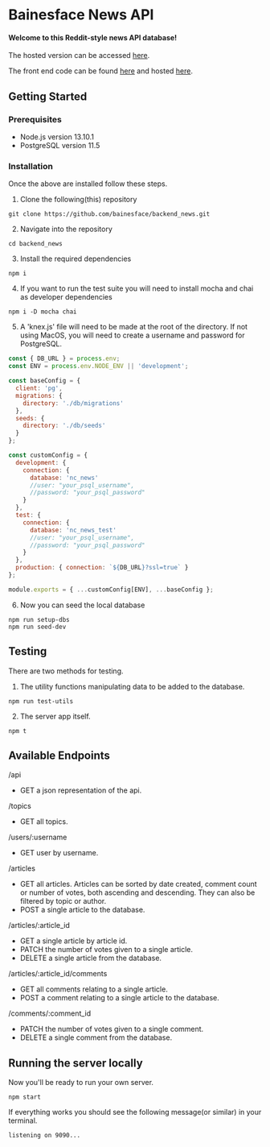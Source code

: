 # Bainesface News API

#### Welcome to this Reddit-style news API database!

The hosted version can be accessed [here](https://bainesface-app.herokuapp.com/api).

The front end code can be found [here](https://github.com/bainesface/NCNews-fe.git) and hosted [here](https://bainesface-topical-news.netlify.com/).

## **Getting Started**

### **Prerequisites**

- Node.js version 13.10.1
- PostgreSQL version 11.5

### **Installation**

Once the above are installed follow these steps.

1. Clone the following(this) repository

```
git clone https://github.com/bainesface/backend_news.git
```

2. Navigate into the repository

```
cd backend_news
```

3. Install the required dependencies

```
npm i
```

4. If you want to run the test suite you will need to install mocha and chai as developer dependencies

```
npm i -D mocha chai
```

5. A 'knex.js' file will need to be made at the root of the directory. If not using MacOS, you will need to create a username and password for PostgreSQL.

```javascript
const { DB_URL } = process.env;
const ENV = process.env.NODE_ENV || 'development';

const baseConfig = {
  client: 'pg',
  migrations: {
    directory: './db/migrations'
  },
  seeds: {
    directory: './db/seeds'
  }
};

const customConfig = {
  development: {
    connection: {
      database: 'nc_news'
      //user: "your_psql_username",
      //password: "your_psql_password"
    }
  },
  test: {
    connection: {
      database: 'nc_news_test'
      //user: "your_psql_username",
      //password: "your_psql_password"
    }
  },
  production: { connection: `${DB_URL}?ssl=true` }
};

module.exports = { ...customConfig[ENV], ...baseConfig };
```

6. Now you can seed the local database

```
npm run setup-dbs
npm run seed-dev
```

## **Testing**

There are two methods for testing.

1. The utility functions manipulating data to be added to the database.

```
npm run test-utils
```

2. The server app itself.

```
npm t
```

## **Available Endpoints**

/api

- GET a json representation of the api.

/topics

- GET all topics.

/users/:username

- GET user by username.

/articles

- GET all articles. Articles can be sorted by date created, comment count or number of votes, both ascending and descending. They can also be filtered by topic or author.
- POST a single article to the database.

/articles/:article_id

- GET a single article by article id.
- PATCH the number of votes given to a single article.
- DELETE a single article from the database.

/articles/:article_id/comments

- GET all comments relating to a single article.
- POST a comment relating to a single article to the database.

/comments/:comment_id

- PATCH the number of votes given to a single comment.
- DELETE a single comment from the database.

## **Running the server locally**

Now you'll be ready to run your own server.

```
npm start
```

If everything works you should see the following message(or similar) in your terminal.

```
listening on 9090...
```
